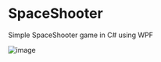 # SpaceShooter

Simple SpaceShooter game in C# using WPF

![image](https://user-images.githubusercontent.com/103057715/173626038-7b80f4e7-9fbc-454f-a9dc-905c7169817f.png)
